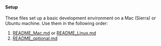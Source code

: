 
#### Setup

These files set up a basic development environment on a Mac (Sierra) or Ubuntu machine. Use them in the following order:

1. [README_Mac.md](./README_Mac.md) or [README_Linux.md](./README_Linux.md)
2. [README_optional.md](./README_optional.md)
